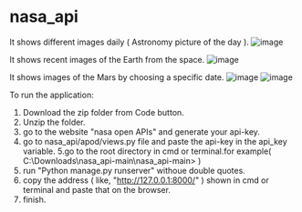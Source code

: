 # nasa_api
It shows different images daily ( Astronomy picture of the day ).
![image](https://user-images.githubusercontent.com/75579825/191638927-bada91fd-7356-42fb-a97e-a3f8e7469af0.png)


It shows recent images of the Earth from the space.
![image](https://user-images.githubusercontent.com/75579825/191639118-eb4bd85e-1a0d-4df9-8280-6ccab0cbd9ee.png)

It shows images of the Mars by choosing a specific date.
![image](https://user-images.githubusercontent.com/75579825/191639186-1a31fd32-ea91-46c8-adc1-b4891ee19a32.png)
![image](https://user-images.githubusercontent.com/75579825/191639414-c1348396-fcea-4ffc-b77a-f8cd37805fb9.png)


To run the application:
1. Download the zip folder from Code button.
2. Unzip the folder.
3. go to the website "nasa open APIs" and generate your api-key.
4. go to nasa_api/apod/views.py file and paste the api-key in the api_key variable.
5.go to the root directory in cmd or terminal.for example( C:\Downloads\nasa_api-main\nasa_api-main> )
6. run "Python manage.py runserver" withoue double quotes.
7. copy the address ( like, "http://127.0.0.1:8000/" ) shown in cmd or terminal and paste that on the browser.
8. finish.

